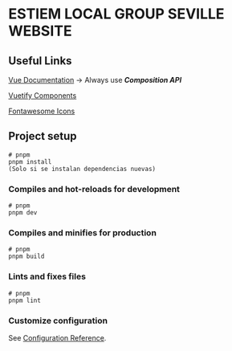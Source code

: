 # ESTIEM LOCAL GROUP SEVILLE WEBSITE

## Useful Links

[Vue Documentation](https://vuejs.org/guide/introduction.html) &rarr; Always use **_Composition API_**

[Vuetify Components](https://vuetifyjs.com/en/components/all/)

[Fontawesome Icons](https://fontawesome.com/icons)

## Project setup

```
# pnpm
pnpm install
(Solo si se instalan dependencias nuevas)
```

### Compiles and hot-reloads for development

```
# pnpm
pnpm dev
```

### Compiles and minifies for production

```
# pnpm
pnpm build
```

### Lints and fixes files

```
# pnpm
pnpm lint
```

### Customize configuration

See [Configuration Reference](https://vitejs.dev/config/).
